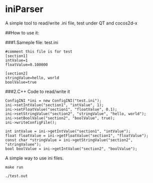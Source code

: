 iniParser
=========

A simple tool to read/write .ini file, test under QT and cocos2d-x


##How to use it:


###1.Sameple file: test.ini

	#comment this file is for test
	[section1]
	intValue=1
	floatValue=0.100000
  
	[section2]
	stringValue=hello, world
	boolValue=true

###2.C++ Code to read/write it

	ConfigINI *ini = new ConfigINI("test.ini");
	ini->setIntValue("section1", "intValue", 1);
	ini->setFloatValue("section1", "floatValue", 0.1);
	ini->setStringValue("section2", "stringValue", "hello, world");
	ini->setBoolValue("section2", "boolValue", true);
	ini->writeConfigFile();
	
    int intValue = ini->getIntValue("section1", "intValue");
    float floatValue = ini->getFloatValue("section1", "floatValue");
    const char *stringValue = ini->getStringValue("section2", "stringValuee");
    bool boolValue = ini->getIntValue("section2", "boolValue");
 

A simple way to use ini files.

```make run```

```./test.out```

